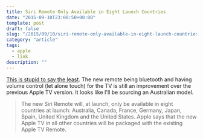 ```yaml
---
title: Siri Remote Only Available in Eight Launch Countries
date: "2015-09-10T23:08:50+00:00"
template: post
draft: false
slug: "/2015/09/10/siri-remote-only-available-in-eight-launch-countries/"
category: "article"
tags:
  - apple
  - link
description: ""
---
```


[This is stupid to say the least](https://www.macstories.net/news/the-new-apple-tv-our-complete-overview/). The new remote being bluetooth and having volume control (let alone touch) for the TV is still an improvement over the previous Apple TV version. It looks like I'll be sourcing an Australian model.

<blockquote>
The new Siri Remote will, at launch, only be available in eight countries at launch: Australia, Canada, France, Germany, Japan, Spain, United Kingdom and the United States. Apple says that the new Apple TV in all other countries will be packaged with the existing Apple TV Remote. 
</blockquote>
